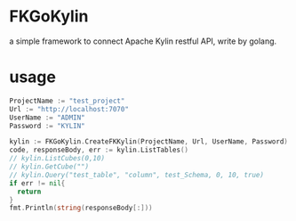 # FKGoKylin
a simple framework to connect Apache Kylin restful API, write by golang.

# usage

```go
ProjectName := "test_project"
Url := "http://localhost:7070"
UserName := "ADMIN"
Password := "KYLIN"

kylin := FKGoKylin.CreateFKKylin(ProjectName, Url, UserName, Password)
code, responseBody, err := kylin.ListTables()
// kylin.ListCubes(0,10)
// kylin.GetCube("")
// kylin.Query("test_table", "column", test_Schema, 0, 10, true)
if err != nil{
  return
}
fmt.Println(string(responseBody[:]))
```
